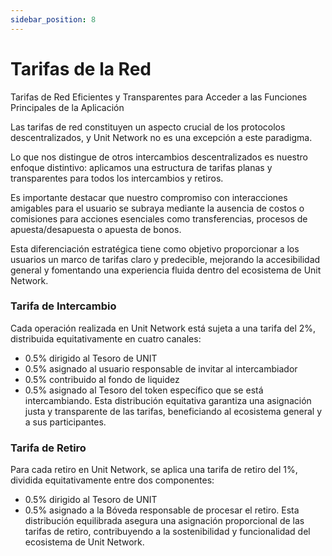 ```yaml
---
sidebar_position: 8
---
```


# Tarifas de la Red

Tarifas de Red Eficientes y Transparentes para Acceder a las Funciones Principales de la Aplicación

Las tarifas de red constituyen un aspecto crucial de los protocolos descentralizados, y Unit Network no es una excepción a este paradigma.

Lo que nos distingue de otros intercambios descentralizados es nuestro enfoque distintivo: aplicamos una estructura de tarifas planas y transparentes para todos los intercambios y retiros.

Es importante destacar que nuestro compromiso con interacciones amigables para el usuario se subraya mediante la ausencia de costos o comisiones para acciones esenciales como transferencias, procesos de apuesta/desapuesta o apuesta de bonos.

Esta diferenciación estratégica tiene como objetivo proporcionar a los usuarios un marco de tarifas claro y predecible, mejorando la accesibilidad general y fomentando una experiencia fluida dentro del ecosistema de Unit Network.

### Tarifa de Intercambio

Cada operación realizada en Unit Network está sujeta a una tarifa del 2%, distribuida equitativamente en cuatro canales:

- 0.5% dirigido al Tesoro de UNIT
- 0.5% asignado al usuario responsable de invitar al intercambiador
- 0.5% contribuido al fondo de liquidez
- 0.5% asignado al Tesoro del token específico que se está intercambiando. Esta distribución equitativa garantiza una asignación justa y transparente de las tarifas, beneficiando al ecosistema general y a sus participantes.

### Tarifa de Retiro

Para cada retiro en Unit Network, se aplica una tarifa de retiro del 1%, dividida equitativamente entre dos componentes:

- 0.5% dirigido al Tesoro de UNIT
- 0.5% asignado a la Bóveda responsable de procesar el retiro.
  Esta distribución equilibrada asegura una asignación proporcional de las tarifas de retiro, contribuyendo a la sostenibilidad y funcionalidad del ecosistema de Unit Network.
